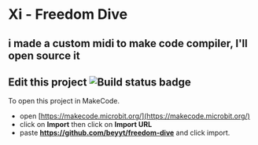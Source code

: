 # Xi - Freedom Dive
## i made a custom midi to make code compiler, I'll open source it 
## Edit this project ![Build status badge](https://github.com/beyyt/freedom-dive/workflows/MakeCode/badge.svg)

To open this project  in MakeCode.

* open [https://makecode.microbit.org/](https://makecode.microbit.org/)
* click on **Import** then click on **Import URL**
* paste **https://github.com/beyyt/freedom-dive** and click import.
